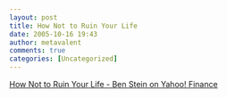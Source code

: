 ```yaml
---
layout: post
title: How Not to Ruin Your Life
date: 2005-10-16 19:43
author: metavalent
comments: true
categories: [Uncategorized]
---
```

<a href="http://finance.yahoo.com/columnist/archives/headlines/yourlife/2005/1">How Not to Ruin Your Life - Ben Stein on Yahoo! Finance</a>
